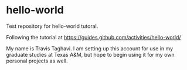 # hello-world
Test repository for hello-world tutoral.

Following the tutorial at https://guides.github.com/activities/hello-world/

My name is Travis Taghavi. I am setting up this account for use in my graduate studies at Texas A&M, but hope to begin using it for my own personal projects as well.
